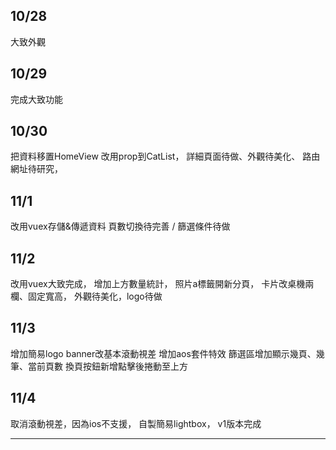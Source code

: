 ## 10/28
大致外觀

## 10/29
完成大致功能

## 10/30
把資料移置HomeView 改用prop到CatList，
詳細頁面待做、外觀待美化、
路由網址待研究，

## 11/1
改用vuex存儲&傳遞資料
頁數切換待完善 / 篩選條件待做

## 11/2
改用vuex大致完成，
增加上方數量統計，
照片a標籤開新分頁，
卡片改桌機兩欄、固定寬高，
外觀待美化，logo待做

## 11/3
增加簡易logo
banner改基本滾動視差
增加aos套件特效
篩選區增加顯示幾頁、幾筆、當前頁數
換頁按鈕新增點擊後捲動至上方

## 11/4
取消滾動視差，因為ios不支援，
自製簡易lightbox，
v1版本完成

_______________________________
